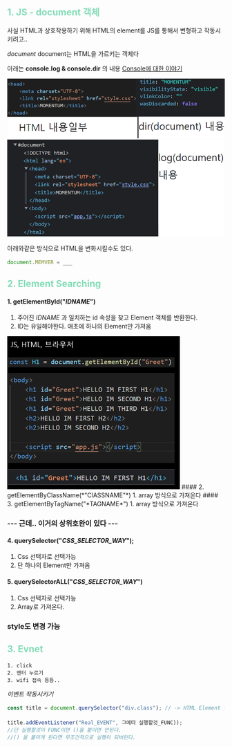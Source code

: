 ## <span style="color : #83dcb7;">1. JS - document 객체 </span>
사실 HTML과 상호작용하기 위해
HTML의 element를 JS를 통해서 변형하고 작동시키려고..

*document*
document는 HTML을 가르키는 객체다

아래는 **console.log & console.dir** 의 내용
[Console에 대한 이야기](./JS_QA_console.md)

![](2022-01-10-15-18-38.png)
![](2022-01-10-15-19-50.png)

아래와같은 방식으로 HTML을 변화시킬수도 있다.
```js
document.MEMVER = ___
```
## <span style="color : #83dcb7;">2. Element Searching </span>

#### 1. getElementById("*IDNAME*")
1. 주어진 *IDNAME* 과 일치하는 id 속성을 찾고 Element 객체를 반환한다.
2. ID는 유일해야한다. 애초에 하나의 Element만 가져옴
<img src="2022-01-11-01-09-17.png" width="400px">
#### 2. getElementByClassName(*"ClASSNAME"*)
1. array 방식으로 가져온다
#### 3. getElementByTagName("*TAGNAME*")
1. array 방식으로 가져온다

### --- 근데.. 이거의 상위호완이 있다 ---

#### 4. querySelector("*CSS_SELECTOR_WAY*");
1. Css 선택자로 선택가능
2. 단 하나의 Element만 가져옴
#### 5. querySelectorALL("*CSS_SELECTOR_WAY*")
1. Css 선택자로 선택가능
2. Array로 가져온다.

### style도 변경 가능


## <span style="color : #83dcb7;">3. Evnet </span>

```
1. click
2. 엔터 누르기
3. wifi 접속 등등..
```

*이벤트 작동시키기*
```js
const title = document.querySelector("div.class"); // -> HTML Element 선택하기

title.addEventListener("Real_EVENT", 그에따 실행할것_FUNC)); 
//단 실행할것이 FUNC이면 ()을 붙이면 안된다.
//() 을 붙이게 된다면 무조건적으로 실행이 되버린다.

```